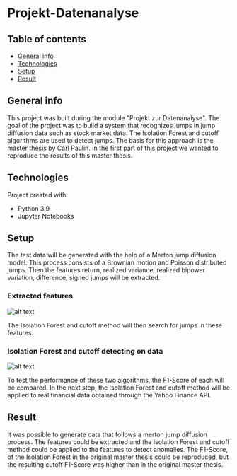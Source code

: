 # Projekt-Datenanalyse

## Table of contents
* [General info](#general-info)
* [Technologies](#technologies)
* [Setup](#setup)
* [Result](#result)

## General info
This project was built during the module "Projekt zur Datenanalyse". 
The goal of the project was to build a system that recognizes jumps in jump diffusion data such as stock market data. The Isolation Forest and cutoff algorithms are used to detect jumps. The basis for this approach is the master thesis by Carl Paulin. In the first part of this project we wanted to reproduce the results of this master thesis.  
	
## Technologies
Project created with:
* Python 3.9
* Jupyter Notebooks

## Setup
The test data will be generated with the help of a Merton jump diffusion model. This process consists of a Brownian motion and Poisson distributed jumps. 
Then the features return, realized variance, realized bipower variation, difference, signed jumps will be extracted. 

### Extracted features

![alt text](https://github.com/Mastercheef/Projekt-Datenanalyse-/blob/main/Pictures/Testdata/Features_Testdata.png)


The Isolation Forest and cutoff method will then search for jumps in these features. 

### Isolation Forest and cutoff detecting on data

![alt text](https://github.com/Mastercheef/Projekt-Datenanalyse-/blob/main/Pictures/Testdata/MarkedJumps_Testdata.png)

To test the performance of these two algorithms, the F1-Score of each will be compared.
In the next step, the Isolation Forest and cutoff method will be applied to real financial data obtained through the Yahoo Finance API.

## Result
It was possible to generate data that follows a merton jump diffusion process. The features could be extracted and the Isolation Forest and cutoff method could be applied to the features to detect anomalies. The F1-Score, of the Isolation Forest in the original master thesis could be reproduced, but the resulting cutoff F1-Score was higher than in the original master thesis. 
